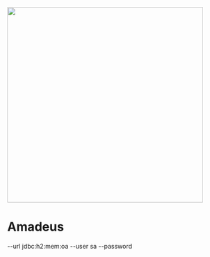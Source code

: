 ﻿<img src="http://amadeus.social/o/images/amadeus-screen.png" width=450/>

# Amadeus

<bean depends-on="dataSource" class="org.springframework.beans.factory.config.MethodInvokingBean">
    <property name="targetClass" value="org.hsqldb.util.DatabaseManagerSwing" />
    <property name="targetMethod" value="main" />
    <property name="arguments">
        <list>
            <value>--url</value>
            <!-- <value>jdbc:hsqldb:memory:oa</value> -->
            <value>jdbc:h2:mem:oa</value>
            <value>--user</value>
            <value>sa</value>
            <value>--password</value>
            <value></value>
        </list>
    </property>
</bean>